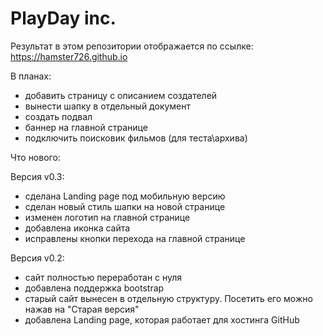 # PlayDay inc.
Результат в этом репозитории отображается по ссылке: https://hamster726.github.io

В планах:
   - добавить страницу с описанием создателей
   - вынести шапку в отдельный документ
   - создать подвал
   - баннер на главной странице
   - подключить поисковик фильмов (для теста\архива)

Что нового:

Версия v0.3:
   - сделана Landing page под мобильную версию
   - сделан новый стиль шапки на новой странице
   - изменен логотип на главной странице
   - добавлена иконка сайта
   - исправлены кнопки перехода на главной странице

Версия v0.2:
   - сайт полностью переработан с нуля
   - добавлена поддержка bootstrap
   - старый сайт вынесен в отдельную структуру. Посетить его можно нажав на "Старая версия"
   - добавлена Landing page, которая работает для хостинга GitHub
